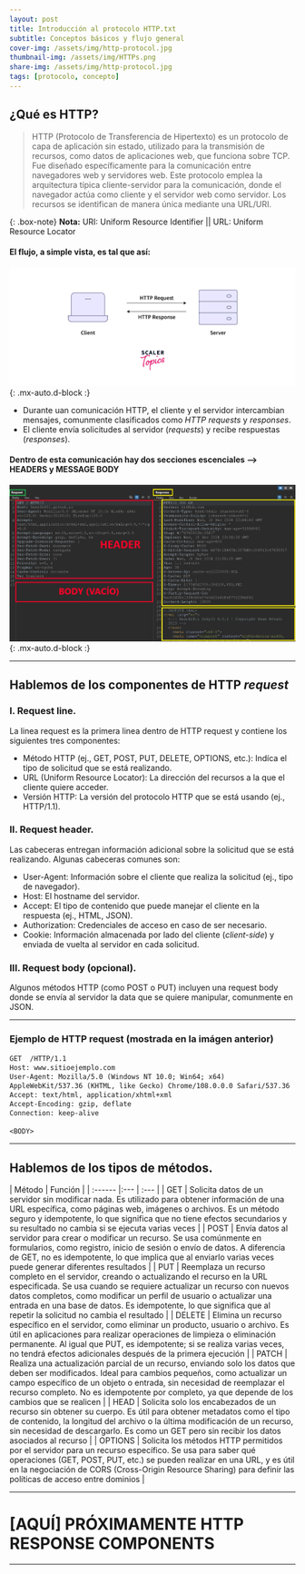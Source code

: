 ```yaml
---
layout: post
title: Introducción al protocolo HTTP.txt
subtitle: Conceptos básicos y flujo general
cover-img: /assets/img/http-protocol.jpg
thumbnail-img: /assets/img/HTTPs.png
share-img: /assets/img/http-protocol.jpg
tags: [protocolo, concepto]
---
```



## ¿Qué es HTTP?
> HTTP (Protocolo de Transferencia de Hipertexto) es un protocolo de capa de aplicación sin estado, utilizado para la transmisión de recursos, como datos de aplicaciones web, que funciona sobre TCP. Fue diseñado específicamente para la comunicación entre navegadores web y servidores web. Este protocolo emplea la arquitectura típica cliente-servidor para la comunicación, donde el navegador actúa como cliente y el servidor web como servidor. Los recursos se identifican de manera única mediante una URL/URI.

{: .box-note}
**Nota:** URI: Uniform Resource Identifier || URL: Uniform Resource Locator


#### El flujo, a simple vista, es tal que así:
![HTTP](/assets/img/http-basics-1.webp){: .mx-auto.d-block :}

- Durante uan comunicación HTTP, el cliente y el servidor intercambian mensajes, comunmente clasificados como _HTTP requests_ y _responses_.
- El cliente envía solicitudes al servidor (_requests_) y recibe respuestas (_responses_).


#### Dentro de esta comunicación hay dos secciones escenciales --> HEADERS y MESSAGE BODY

![Burp](/assets/img/burp.jpg){: .mx-auto.d-block :}

---------------------

## Hablemos de los componentes de **HTTP _request_**

### I. Request line.

La linea request es la primera linea dentro de HTTP request y contiene los siguientes tres componentes: 
- Método HTTP (ej., GET, POST, PUT, DELETE, OPTIONS, etc.): Indíca el tipo de solicitud que se está realizando.
- URL (Uniform Resource Locator): La dirección del recursos a la que el cliente quiere acceder.
- Versión HTTP: La versión del protocolo HTTP que se está usando (ej., HTTP/1.1).

### II. Request header.

Las cabeceras entregan información adicional sobre la solicitud que se está realizando. Algunas cabeceras comunes son:
- User-Agent: Información sobre el cliente que realiza la solicitud (ej., tipo de navegador).
- Host: El hostname del servidor.
- Accept: El tipo de contenido que puede manejar el cliente en la respuesta (ej., HTML, JSON).
- Authorization: Credenciales de acceso en caso de ser necesario.
- Cookie: Información almacenada por lado del cliente (_client-side_) y enviada de vuelta al servidor en cada solicitud.

### III. Request body (opcional).

Algunos métodos HTTP (como POST o PUT) incluyen una request body donde se envía al servidor la data que se quiere manipular, comunmente en JSON.

------------------------

### Ejemplo de HTTP request (mostrada en la imágen anterior)

~~~
GET  /HTTP/1.1
Host: www.sitioejemplo.com
User-Agent: Mozilla/5.0 (Windows NT 10.0; Win64; x64) AppleWebKit/537.36 (KHTML, like Gecko) Chrome/108.0.0.0 Safari/537.36
Accept: text/html, application/xhtml+xml
Accept-Encoding: gzip, deflate
Connection: keep-alive

<BODY>
~~~

-----------------

## Hablemos de los tipos de métodos.

| Método | Función |
| :------ |:--- | :--- |
| GET | Solicita datos de un servidor sin modificar nada. Es utilizado para obtener información de una URL específica, como páginas web, imágenes o archivos. Es un método seguro y idempotente, lo que significa que no tiene efectos secundarios y su resultado no cambia si se ejecuta varias veces |
| POST | Envía datos al servidor para crear o modificar un recurso. Se usa comúnmente en formularios, como registro, inicio de sesión o envío de datos. A diferencia de GET, no es idempotente, lo que implica que al enviarlo varias veces puede generar diferentes resultados |
| PUT | Reemplaza un recurso completo en el servidor, creando o actualizando el recurso en la URL especificada. Se usa cuando se requiere actualizar un recurso con nuevos datos completos, como modificar un perfil de usuario o actualizar una entrada en una base de datos. Es idempotente, lo que significa que al repetir la solicitud no cambia el resultado |
| DELETE | Elimina un recurso específico en el servidor, como eliminar un producto, usuario o archivo. Es útil en aplicaciones para realizar operaciones de limpieza o eliminación permanente. Al igual que PUT, es idempotente; si se realiza varias veces, no tendrá efectos adicionales después de la primera ejecución |
| PATCH | Realiza una actualización parcial de un recurso, enviando solo los datos que deben ser modificados. Ideal para cambios pequeños, como actualizar un campo específico de un objeto o entrada, sin necesidad de reemplazar el recurso completo. No es idempotente por completo, ya que depende de los cambios que se realicen |
| HEAD | Solicita solo los encabezados de un recurso sin obtener su cuerpo. Es útil para obtener metadatos como el tipo de contenido, la longitud del archivo o la última modificación de un recurso, sin necesidad de descargarlo. Es como un GET pero sin recibir los datos asociados al recurso |
| OPTIONS | Solicita los métodos HTTP permitidos por el servidor para un recurso específico. Se usa para saber qué operaciones (GET, POST, PUT, etc.) se pueden realizar en una URL, y es útil en la negociación de CORS (Cross-Origin Resource Sharing) para definir las políticas de acceso entre dominios | 

-------------------------

# [AQUÍ] PRÓXIMAMENTE HTTP RESPONSE COMPONENTS


----------------
